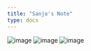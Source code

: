 ```yaml
---
title: "Sanjo's Note"
type: docs
---
```

![image](https://raw.githubusercontent.com/egonelbre/gophers/master/.thumb/animation/gopher-dance-long-3x.gif)
![image](https://raw.githubusercontent.com/egonelbre/gophers/master/.thumb/animation/gopher-dance-long-3x.gif)
![image](https://raw.githubusercontent.com/egonelbre/gophers/master/.thumb/animation/gopher-dance-long-3x.gif)